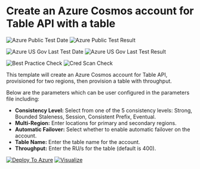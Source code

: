 # Create an Azure Cosmos account for Table API with a table

![Azure Public Test Date](https://azurequickstartsservice.blob.core.windows.net/badges/101-cosmosdb-table/PublicLastTestDate.svg)
![Azure Public Test Result](https://azurequickstartsservice.blob.core.windows.net/badges/101-cosmosdb-table/PublicDeployment.svg)

![Azure US Gov Last Test Date](https://azurequickstartsservice.blob.core.windows.net/badges/101-cosmosdb-table/FairfaxLastTestDate.svg)
![Azure US Gov Last Test Result](https://azurequickstartsservice.blob.core.windows.net/badges/101-cosmosdb-table/FairfaxDeployment.svg)

![Best Practice Check](https://azurequickstartsservice.blob.core.windows.net/badges/101-cosmosdb-table/BestPracticeResult.svg)
![Cred Scan Check](https://azurequickstartsservice.blob.core.windows.net/badges/101-cosmosdb-table/CredScanResult.svg)

This template will create an Azure Cosmos account for Table API, provisioned for two regions, then provision a table with throughput.

Below are the parameters which can be user configured in the parameters file including:

- **Consistency Level:** Select from one of the 5 consistency levels: Strong, Bounded Staleness, Session, Consistent Prefix, Eventual.
- **Multi-Region:** Enter locations for primary and secondary regions.
- **Automatic Failover:** Select whether to enable automatic failover on the account.
- **Table Name:** Enter the table name for the account.
- **Throughput:** Enter the RU/s for the table (default is 400).

[![Deploy To Azure](https://raw.githubusercontent.com/fathym-it/azure-quickstart-templates/master/1-CONTRIBUTION-GUIDE/images/deploytoazure.svg?sanitize=true)](https://portal.azure.com/#create/Microsoft.Template/uri/https%3A%2F%2Fraw.githubusercontent.com%2Ffathym-it%2Fazure-quickstart-templates%2Fmaster%2F101-cosmosdb-table%2Fazuredeploy.json)  [![Visualize](https://raw.githubusercontent.com/fathym-it/azure-quickstart-templates/master/1-CONTRIBUTION-GUIDE/images/visualizebutton.svg?sanitize=true)](http://armviz.io/#/?load=https%3A%2F%2Fraw.githubusercontent.com%2Ffathym-it%2Fazure-quickstart-templates%2Fmaster%2F101-cosmosdb-table%2Fazuredeploy.json)

    


